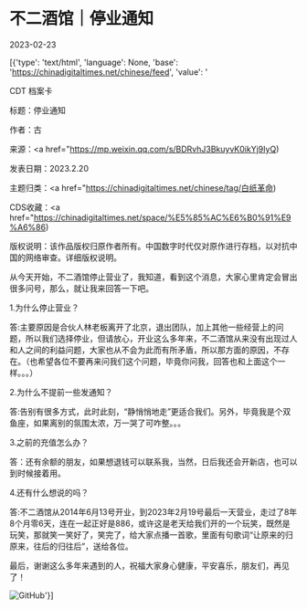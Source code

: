 # 不二酒馆｜停业通知

2023-02-23

[{'type': 'text/html', 'language': None, 'base': 'https://chinadigitaltimes.net/chinese/feed', 'value': '

CDT 档案卡

标题：停业通知

作者：古

来源：<a href="https://mp.weixin.qq.com/s/BDRvhJ3BkuyvK0ikYj9IyQ)

发表日期：2023.2.20

主题归类：<a href="https://chinadigitaltimes.net/chinese/tag/白纸革命)

CDS收藏：<a href="https://chinadigitaltimes.net/space/%E5%85%AC%E6%B0%91%E9%A6%86)

版权说明：该作品版权归原作者所有。中国数字时代仅对原作进行存档，以对抗中国的网络审查。详细版权说明。





从今天开始，不二酒馆停止营业了，我知道，看到这个消息，大家心里肯定会冒出很多问号，那么，就让我来回答一下吧。

1.为什么停止营业？

答:主要原因是合伙人林老板离开了北京，退出团队，加上其他一些经营上的问题，所以我们选择停业，但请放心，开业这么多年来，不二酒馆从来没有出现过人和人之间的利益问题，大家也从不会为此而有所矛盾，所以那方面的原因，不存在。（也希望各位不要再来问我们这个问题，毕竟你问我，回答也和上面这个一样。。。）

2.为什么不提前一些发通知？

答:告别有很多方式，此时此刻，“静悄悄地走”更适合我们。另外，毕竟我是个双鱼座，如果离别的氛围太浓，万一哭了可咋整。。。

3.之前的充值怎么办？

答：还有余额的朋友，如果想退钱可以联系我，当然，日后我还会开新店，也可以到时候接着用。

4.还有什么想说的吗？

答:不二酒馆从2014年6月13号开业，到2023年2月19号最后一天营业，走过了8年8个月零6天，连在一起正好是886，或许这是老天给我们开的一个玩笑，既然是玩笑，那就笑一笑好了，笑完了，给大家点播一首歌，里面有句歌词“让原来的归原来，往后的归往后”，送给各位。

最后，谢谢这么多年来遇到的人，祝福大家身心健康，平安喜乐，朋友们，再见了！

![GitHub](https://chinadigitaltimes.net/chinese/files/2023/02/post-693245-63f70cacab8a7.)'}]